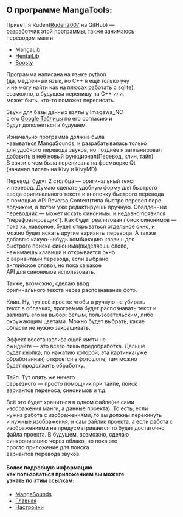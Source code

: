 <!DOCTYPE html>
<html lang="ru">
<head>
    <meta charset="UTF-8">
</head>
<body>
<div class="content">
  <h2>О программе MangaTools:</h2>
  <p>Привет, я Ruden(<a href="https://github.com/Ruden2007">Ruden2007</a> на GitHub) —<br>
разработчик этой программы, также занимаюсь<br>
переводом манги:
      <div class="team-links">
      <ul>
      <li><a href="https://mangalib.me/team/ruden">MangaLib</a></li>
      <li><a href="https://hentailib.me/team/ruden">HentaiLib</a></li>
      <li><a href="https://boosty.to/ruden_manga">Boosty</a></li>
</ul>
</div>
</p>

  <p>Программа написана на языке python<br>
      (да, медленный язык, но C++ я ещё только учу<br>
      и не могу найти как на плюсах работать с sqlite),<br>
      возможно, в будущем перепишу на C++ или,<br>
      может быть, кто-то поможет переписать.</p>

  <p>Звуки для базы данных взяты у Imagawa_NC<br>
      с его <a href="https://docs.google.com/spreadsheets/d/1-MvKAxWtmLNLb750gApJRtNwbtItF1PbEU395LuzifY/edit#gid=0">
          Google Таблицы</a> по его согласию и<br>
      будут дополняться в будущем.</p>

  <p>Изначально программа должна была<br>
      называться MangaSounds, и разрабатывалась только<br>
      для удобного перевода звуков, но позднее я запланировал<br>
      добавить в неё новый функционал(Перевод, клин, тайп).<br>
      В связи с чем была переписана на фремворке Qt<br>
      (начинал писать на Kivy и KivyMD)</p>

  <p>Перевод: будут 2 столбца — оригинальный текст<br>
      и перевод. Думаю сделать удобную форму для быстрого<br>
      ввода оригинального текста и кнопочку быстрого перевода<br>
      с помощью API Reverso Context(типа быстро перевёл пере-<br>
      водчиком, а потом уже редактируешь вручную. Обалденный<br>
      переводчик — может искать синонимы, и недавно появился<br>
      "перефразировщик"). Как будет реализован поиск синонимов — <br>
      пока хз, наверное, будет открываться отдельное окно, и<br>
      можно будет искать другие варианты перевода. А также<br>
      добавлю какую-нибудь комбинацию клавиш для<br>
      быстрого поиска синонима(выделяешь слово,<br>
      нажимаешь клавиши и открывается окно<br>
      с вариантами перевода, если выбрано<br>
      английское слово), но пока хз какое<br>
      API для синонимов использовать.</p>

  <p>Также, возможно, сделаю ввод<br>
      оригинального текста через распознавание фото.</p>

  <p>Клин. Ну, тут всё просто: чтобы в ручную не убирать<br>
      текст в облачках, программа будет распознавать текст и<br>
      заливать его на выбор: белым, пользовательским, либо<br>
      окружающим цветами. Можно будет выбрать, какие<br>
      области не нужно закрашивать.</p>

  <p>Эффект восстанавливающей кисти не<br>
      ожидайте — это всего лишь предобработка. Дальше<br>
      будет кнопка, по нажатию которой, эта картинка(уже<br>
      обработанная) откроется в фотошопе, там можно<br>
      будет продолжить обработку.</p>

  <p>Тайп. Тут опять же ничего<br>
     серьёзного — просто помощник при тайпе, поиск<br>
     вариантов переноса, синонимов и т.д.</p>

  <p>Всё это будет храниться в одном файле(не сами<br>
      изображения манги, а данные проекта). То есть, если<br>
      нужна работа с изображениями, то вы должны перекинуть<br>
      и нужные изображения, и сам файлик проекта, а если работа с<br>
      изображениями не предусматривается то будет достаточно<br>
      файла проекта. В будущем, возможно, сделаю<br>
      синхронизацию через облако, но пока это<br>просто приложение для поиска<br>
      вариантов перевода звуков.
  </p>

  <h4>Более подробную информацию<br>
      как пользоваться приложением вы можете<br>
      узнать по этим ссылкам:</h4>

  <nav class="FAQ-links">
      <ul>
        <li><a href="">MangaSounds</a></li>
        <li><a href="">Главная</a></li>
        <li><a href="">Настройки</a></li>
        </ul>
  </nav>
</div>
</body>
</html>
